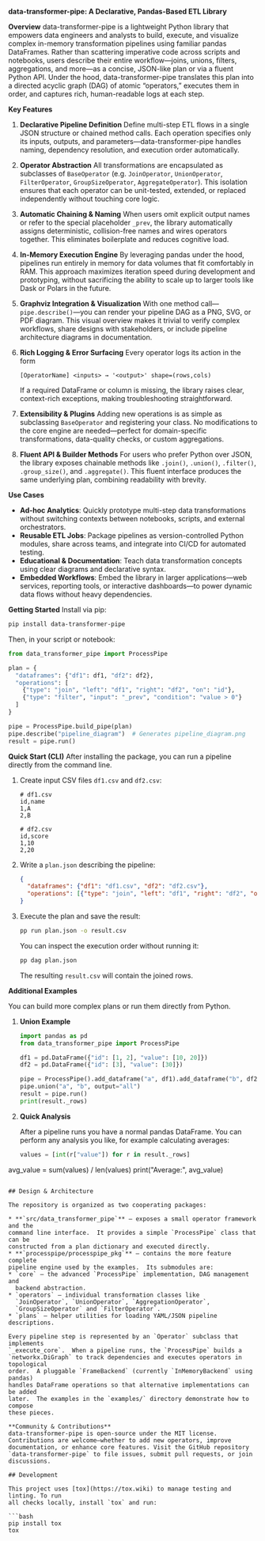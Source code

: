 **data-transformer-pipe: A Declarative, Pandas-Based ETL Library**

**Overview**
data-transformer-pipe is a lightweight Python library that empowers data engineers and analysts to build, execute, and visualize complex in-memory transformation pipelines using familiar pandas DataFrames. Rather than scattering imperative code across scripts and notebooks, users describe their entire workflow—joins, unions, filters, aggregations, and more—as a concise, JSON-like plan or via a fluent Python API. Under the hood, data-transformer-pipe translates this plan into a directed acyclic graph (DAG) of atomic “operators,” executes them in order, and captures rich, human-readable logs at each step.

**Key Features**

1. **Declarative Pipeline Definition**
   Define multi-step ETL flows in a single JSON structure or chained method calls. Each operation specifies only its inputs, outputs, and parameters—data-transformer-pipe handles naming, dependency resolution, and execution order automatically.

2. **Operator Abstraction**
   All transformations are encapsulated as subclasses of `BaseOperator` (e.g. `JoinOperator`, `UnionOperator`, `FilterOperator`, `GroupSizeOperator`, `AggregateOperator`). This isolation ensures that each operator can be unit-tested, extended, or replaced independently without touching core logic.

3. **Automatic Chaining & Naming**
   When users omit explicit output names or refer to the special placeholder `_prev`, the library automatically assigns deterministic, collision-free names and wires operators together. This eliminates boilerplate and reduces cognitive load.

4. **In-Memory Execution Engine**
   By leveraging pandas under the hood, pipelines run entirely in memory for data volumes that fit comfortably in RAM. This approach maximizes iteration speed during development and prototyping, without sacrificing the ability to scale up to larger tools like Dask or Polars in the future.

5. **Graphviz Integration & Visualization**
   With one method call—`pipe.describe()`—you can render your pipeline DAG as a PNG, SVG, or PDF diagram. This visual overview makes it trivial to verify complex workflows, share designs with stakeholders, or include pipeline architecture diagrams in documentation.

6. **Rich Logging & Error Surfacing**
   Every operator logs its action in the form

   ```
   [OperatorName] <inputs> → '<output>' shape=(rows,cols)
   ```

   If a required DataFrame or column is missing, the library raises clear, context-rich exceptions, making troubleshooting straightforward.

7. **Extensibility & Plugins**
   Adding new operations is as simple as subclassing `BaseOperator` and registering your class. No modifications to the core engine are needed—perfect for domain-specific transformations, data-quality checks, or custom aggregations.

8. **Fluent API & Builder Methods**
   For users who prefer Python over JSON, the library exposes chainable methods like `.join()`, `.union()`, `.filter()`, `.group_size()`, and `.aggregate()`. This fluent interface produces the same underlying plan, combining readability with brevity.

**Use Cases**

* **Ad-hoc Analytics**: Quickly prototype multi-step data transformations without switching contexts between notebooks, scripts, and external orchestrators.
* **Reusable ETL Jobs**: Package pipelines as version-controlled Python modules, share across teams, and integrate into CI/CD for automated testing.
* **Educational & Documentation**: Teach data transformation concepts using clear diagrams and declarative syntax.
* **Embedded Workflows**: Embed the library in larger applications—web services, reporting tools, or interactive dashboards—to power dynamic data flows without heavy dependencies.

**Getting Started**
Install via pip:

```bash
pip install data-transformer-pipe
```

Then, in your script or notebook:

```python
from data_transformer_pipe import ProcessPipe

plan = {
  "dataframes": {"df1": df1, "df2": df2},
  "operations": [
    {"type": "join", "left": "df1", "right": "df2", "on": "id"},
    {"type": "filter", "input": "_prev", "condition": "value > 0"}
  ]
}

pipe = ProcessPipe.build_pipe(plan)
pipe.describe("pipeline_diagram")  # Generates pipeline_diagram.png
result = pipe.run()
```

**Quick Start (CLI)**
After installing the package, you can run a pipeline directly from the command line.

1. Create input CSV files `df1.csv` and `df2.csv`:

   ```csv
   # df1.csv
   id,name
   1,A
   2,B
   ```

   ```csv
   # df2.csv
   id,score
   1,10
   2,20
   ```

2. Write a `plan.json` describing the pipeline:

   ```json
   {
     "dataframes": {"df1": "df1.csv", "df2": "df2.csv"},
     "operations": [{"type": "join", "left": "df1", "right": "df2", "on": "id"}]
   }
   ```

3. Execute the plan and save the result:

   ```bash
   pp run plan.json -o result.csv
   ```

   You can inspect the execution order without running it:

   ```bash
   pp dag plan.json
   ```

   The resulting `result.csv` will contain the joined rows.

**Additional Examples**

You can build more complex plans or run them directly from Python.

1. **Union Example**

   ```python
   import pandas as pd
   from data_transformer_pipe import ProcessPipe

   df1 = pd.DataFrame({"id": [1, 2], "value": [10, 20]})
   df2 = pd.DataFrame({"id": [3], "value": [30]})

   pipe = ProcessPipe().add_dataframe("a", df1).add_dataframe("b", df2)
   pipe.union("a", "b", output="all")
   result = pipe.run()
   print(result._rows)
   ```

2. **Quick Analysis**

   After a pipeline runs you have a normal pandas DataFrame. You can
   perform any analysis you like, for example calculating averages:

   ```python
   values = [int(r["value"]) for r in result._rows]
 avg_value = sum(values) / len(values)
  print("Average:", avg_value)
  ```

## Design & Architecture

The repository is organized as two cooperating packages:

* **`src/data_transformer_pipe`** – exposes a small operator framework and the
  command line interface.  It provides a simple `ProcessPipe` class that can be
  constructed from a plan dictionary and executed directly.
* **`processpipe/processpipe_pkg`** – contains the more feature complete
  pipeline engine used by the examples.  Its submodules are:
  * `core` – the advanced `ProcessPipe` implementation, DAG management and
    backend abstraction.
  * `operators` – individual transformation classes like
    `JoinOperator`, `UnionOperator`, `AggregationOperator`,
    `GroupSizeOperator` and `FilterOperator`.
  * `plans` – helper utilities for loading YAML/JSON pipeline descriptions.

Every pipeline step is represented by an `Operator` subclass that implements
`_execute_core`.  When a pipeline runs, the `ProcessPipe` builds a
`networkx.DiGraph` to track dependencies and executes operators in topological
order.  A pluggable `FrameBackend` (currently `InMemoryBackend` using pandas)
handles DataFrame operations so that alternative implementations can be added
later.  The examples in the `examples/` directory demonstrate how to compose
these pieces.

**Community & Contributions**
data-transformer-pipe is open-source under the MIT license. Contributions are welcome—whether to add new operators, improve documentation, or enhance core features. Visit the GitHub repository `data-transformer-pipe` to file issues, submit pull requests, or join discussions.

## Development

This project uses [tox](https://tox.wiki) to manage testing and linting. To run
all checks locally, install `tox` and run:

```bash
pip install tox
tox
```
